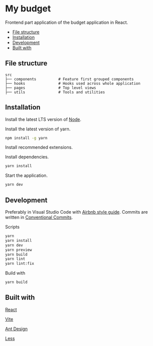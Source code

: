 # My budget

Frontend part application of the budget application in React.

- [File structure](#file-structure)
- [Installation](#installation)
- [Development](#development)
- [Built with](#built-with)

## File structure

```text
src
├── components          # Feature first grouped components
├── hooks               # Hooks used across whole application
├── pages               # Top level views
├── utils               # Tools and utilities
```

## Installation

Install the latest LTS version of [Node](https://nodejs.org/en/).

Install the latest version of yarn.

```bash
npm install -g yarn
```

Install recommended extensions.

Install dependencies.

```bash
yarn install
```

Start the application.

```bash
yarn dev
```

## Development

Preferably in Visual Studio Code with [Airbnb style guide](https://github.com/airbnb/javascript). Commits are written in [Conventional Commits](https://www.conventionalcommits.org/).

Scripts

```bash
yarn
yarn install
yarn dev
yarn preview
yarn build
yarn lint
yarn lint:fix
```

Build with

```bash
yarn build
```

## Built with

[React](https://reactjs.org/)

[Vite](https://vitejs.dev/)

[Ant Design](https://ant.design/)

[Less](https://lesscss.org/)
